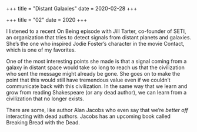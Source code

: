 +++
title = "Distant Galaxies"
date = 2020-02-28
+++

+++
title = "02"
date = 2020
+++

I listened to a recent On Being episode with Jill Tarter, co-founder of SETI, an organization that tries to detect signals from distant planets and galaxies. She’s the one who inspired Jodie Foster’s character in the movie Contact, which is one of my favorites.

One of the most interesting points she made is that a signal coming from a galaxy in distant space would take so long to reach us that the civilization who sent the message might already be gone. She goes on to make the point that this would still have tremendous value even if we couldn’t communicate back with this civilization. In the same way that we learn and grow from reading Shakespeare (or any dead author), we can learn from a civilization that no longer exists. 

There are some, like author Alan Jacobs who even say that we’re _better off_ interacting with dead authors. Jacobs has an upcoming book called Breaking Bread with the Dead.